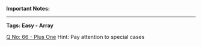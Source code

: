 **Important Notes:**


___________________________________________________

**Tags: Easy - Array**

[Q No: 66 - Plus One](https://leetcode.com/problems/plus-one/ "Q No: 66 - Plus One") 
Hint: Pay attention to special cases
